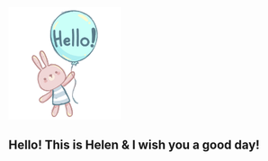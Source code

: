 
<img src="images/rabbit.png" alt="rab" width="200">

<h2>Hello! This is Helen & I wish you a good day! <br> </h2>

